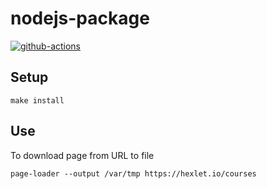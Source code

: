 # nodejs-package

[![github-actions](https://github.com/Rastler/project-lvl3-s194/actions/workflows/tests-workflow.yml/badge.svg)](https://github.com/Rastler/project-lvl3-s194/actions/workflows/tests-workflow.yml)

## Setup

```
make install
```

## Use
To download page from URL to file
```
page-loader --output /var/tmp https://hexlet.io/courses
``` 
